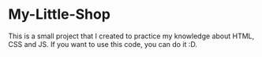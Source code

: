 # My-Little-Shop
This is a small project that I created to practice my knowledge about HTML, CSS and JS. If you want to use this code, you can do it :D.
